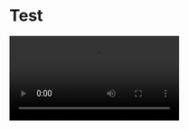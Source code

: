 # Test

![Test-Video](https://github.com/raymondedwards95/meteotsunami-model/blob/master/reproduction-an-2012/figures/repr_00/anim_contours.mp4)
